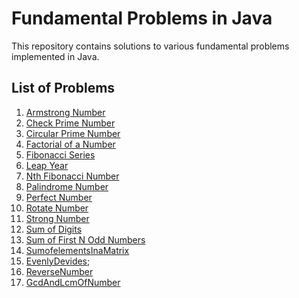 
# Fundamental Problems in Java

This repository contains solutions to various fundamental problems implemented in Java.

## List of Problems

1. [Armstrong Number](https://www.geeksforgeeks.org/program-for-armstrong-numbers/)
2. [Check Prime Number](https://www.geeksforgeeks.org/java-program-to-check-if-a-number-is-prime-or-not/)
3. [Circular Prime Number](https://www.geeksforgeeks.org/problems/circular-prime-number0230/0)
4. [Factorial of a Number](https://www.geeksforgeeks.org/java-program-for-factorial-of-a-number/)
5. [Fibonacci Series](https://www.geeksforgeeks.org/program-for-nth-fibonacci-number/)
6. [Leap Year](https://www.geeksforgeeks.org/program-check-given-year-leap-year/)
7. [Nth Fibonacci Number](https://www.geeksforgeeks.org/program-for-nth-fibonacci-number/)
8. [Palindrome Number](https://leetcode.com/problems/palindrome-number/)
9. [Perfect Number](https://www.geeksforgeeks.org/perfect-number/)
10. [Rotate Number](https://www.geeksforgeeks.org/generate-all-rotations-of-a-number/)
11. [Strong Number](https://www.geeksforgeeks.org/program-to-check-strong-number/)
12. [Sum of Digits](https://www.geeksforgeeks.org/program-for-sum-of-the-digits-of-a-given-number/)
13. [Sum of First N Odd Numbers](https://www.geeksforgeeks.org/sum-of-odd-numbers/)
14. [SumofelementsInaMatrix](https://www.geeksforgeeks.org/find-sum-of-all-matrix-elements/)
15. [EvenlyDevides](https://www.geeksforgeeks.org/problems/count-digits5716/1?page=1&difficulty=School&sortBy=submissions);
16. [ReverseNumber](https://leetcode.com/problems/reverse-integer/description/)
17. [GcdAndLcmOfNumber](https://www.geeksforgeeks.org/problems/lcm-and-gcd4516/1)